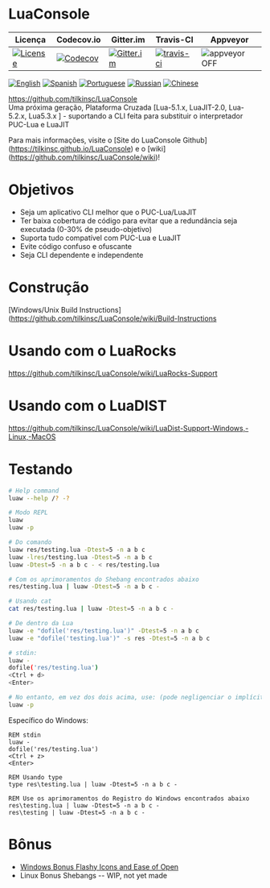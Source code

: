 # LuaConsole
| Licença | Codecov.io | Gitter.im | Travis-CI | Appveyor |
| ------- | ---------- | --------- | --------- | -------- |
| [![License](https://img.shields.io/github/license/tilkinsc/LuaConsole.svg)](https://github.com/tilkinsc/LuaConsole/blob/master/LICENSE) | [![Codecov](https://codecov.io/gh/tilkinsc/LuaConsole/coverage.svg?branch=master)](https://codecov.io/gh/tilkinsc/LuaConsole) | [![Gitter.im](https://badges.gitter.im/tilkinsc/LuaConsole.png)](https://gitter.im/LuaConsole) | [![travis-ci](https://travis-ci.org/tilkinsc/LuaConsole.svg?branch=master)](https://travis-ci.org/tilkinsc/LuaConsole) | ![appveyor](https://ci.appveyor.com/api/projects/status/github/tilkinsc/LuaConsole?svg=true) OFF |  

[![English](https://i.imgur.com/koEsWJi.png)](https://github.com/tilkinsc/LuaConsole/blob/master/README.md)
[![Spanish](https://i.imgur.com/6eQwrN2.png)](https://github.com/tilkinsc/LuaConsole/blob/master/README.espanol.md)
[![Portuguese](https://i.imgur.com/MQ1ArnU.png)](https://github.com/tilkinsc/LuaConsole/blob/master/README.portugues.md)
[![Russian](https://i.imgur.com/cuby3uW.png)](https://github.com/tilkinsc/LuaConsole/blob/master/README.russian.md)
[![Chinese](https://i.imgur.com/pDy0fs3.png)](https://github.com/tilkinsc/LuaConsole/blob/master/README.chinese.md)


https://github.com/tilkinsc/LuaConsole  
Uma próxima geração, Plataforma Cruzada \[Lua-5.1.x, LuaJIT-2.0, Lua-5.2.x, Lua5.3.x \] - suportando a CLI feita para substituir o interpretador PUC-Lua e LuaJIT  

Para mais informações, visite o [Site do LuaConsole Github] (https://tilkinsc.github.io/LuaConsole) e o [wiki] (https://github.com/tilkinsc/LuaConsole/wiki)!  

# Objetivos
* Seja um aplicativo CLI melhor que o PUC-Lua/LuaJIT
* Ter baixa cobertura de código para evitar que a redundância seja executada (0-30% de pseudo-objetivo)
* Suporta tudo compatível com PUC-Lua e LuaJIT
* Evite código confuso e ofuscante
* Seja CLI dependente e independente 

# Construção
[Windows/Unix Build Instructions](https://github.com/tilkinsc/LuaConsole/wiki/Build-Instructions

# Usando com o LuaRocks
https://github.com/tilkinsc/LuaConsole/wiki/LuaRocks-Support  

# Usando com o LuaDIST
https://github.com/tilkinsc/LuaConsole/wiki/LuaDist-Support-Windows,-Linux,-MacOS

# Testando
```bash
# Help command
luaw --help /? -?

# Modo REPL
luaw
luaw -p

# Do comando
luaw res/testing.lua -Dtest=5 -n a b c
luaw -lres/testing.lua -Dtest=5 -n a b c
luaw -Dtest=5 -n a b c - < res/testing.lua

# Com os aprimoramentos do Shebang encontrados abaixo
res/testing.lua | luaw -Dtest=5 -n a b c -

# Usando cat
cat res/testing.lua | luaw -Dtest=5 -n a b c -

# De dentro da Lua
luaw -e "dofile('res/testing.lua')" -Dtest=5 -n a b c
luaw -e "dofile('testing.lua')" -s res -Dtest=5 -n a b c

# stdin:
luaw -
dofile('res/testing.lua')
<Ctrl + d>
<Enter>

# No entanto, em vez dos dois acima, use: (pode negligenciar o implícito -p)
luaw -p
```

Específico do Windows:
```batch
REM stdin
luaw -
dofile('res/testing.lua')
<Ctrl + z>
<Enter>

REM Usando type
type res\testing.lua | luaw -Dtest=5 -n a b c -

REM Use os aprimoramentos do Registro do Windows encontrados abaixo
res\testing.lua | luaw -Dtest=5 -n a b c -
res\testing | luaw -Dtest=5 -n a b c -
```

# Bônus
* [Windows Bonus Flashy Icons and Ease of Open](https://github.com/tilkinsc/LuaConsole/wiki/Windows-Bonus---Flashy-Icons-and-Ease-of-Open)  
* Linux Bonus Shebangs -- WIP, not yet made
